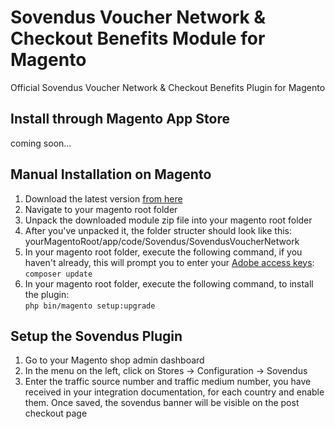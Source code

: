 # Sovendus Voucher Network & Checkout Benefits Module for Magento

Official Sovendus Voucher Network & Checkout Benefits Plugin for Magento

## Install through Magento App Store

coming soon...

## Manual Installation on Magento

1. Download the latest version [from here](https://raw.githubusercontent.com/Sovendus-GmbH/Sovendus-Magento-Voucher-Network-and-Checkout-Benefits-Plugin/main/releases/sovendus-magento-latest.zip)
2. Navigate to your magento root folder
3. Unpack the downloaded module zip file into your magento root folder
4. After you've unpacked it, the folder structer should look like this: yourMagentoRoot/app/code/Sovendus/SovendusVoucherNetwork
5. In your magento root folder, execute the following command, if you haven't already, this will prompt you to enter your [Adobe access keys](https://experienceleague.adobe.com/docs/commerce-operations/installation-guide/prerequisites/authentication-keys.html): \
   `composer update`
6. In your magento root folder, execute the following command, to install the plugin: \
   `php bin/magento setup:upgrade`

## Setup the Sovendus Plugin

1. Go to your Magento shop admin dashboard
2. In the menu on the left, click on Stores -> Configuration -> Sovendus
3. Enter the traffic source number and traffic medium number, you have received in your integration documentation, for each country and enable them. Once saved, the sovendus banner will be visible on the post checkout page
